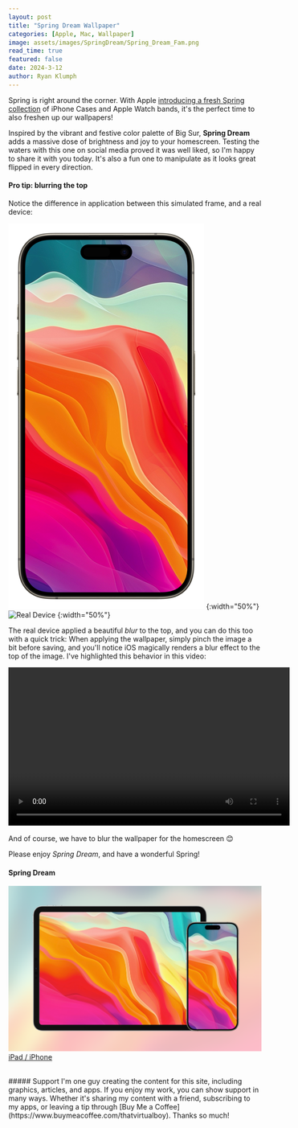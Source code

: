 ```yaml
---
layout: post
title: "Spring Dream Wallpaper"
categories: [Apple, Mac, Wallpaper]
image: assets/images/SpringDream/Spring_Dream_Fam.png
read_time: true
featured: false
date: 2024-3-12
author: Ryan Klumph
---
```


Spring is right around the corner. With Apple [introducing a fresh Spring collection](https://9to5mac.com/2024/03/04/here-are-the-new-iphone-case-and-apple-watch-band-colors-for-spring/) of iPhone Cases and Apple Watch bands, it's the perfect time to also freshen up our wallpapers!

Inspired by the vibrant and festive color palette of Big Sur, **Spring Dream** adds a massive dose of brightness and joy to your homescreen. Testing the waters with this one on social media proved it was well liked, so I'm happy to share it with you today. It's also a fun one to manipulate as it looks great flipped in every direction. 

#### Pro tip: blurring the top
Notice the difference in application between this simulated frame, and a real device:

![Simulator](/assets/images/SpringDream/sim.png) {:width="50%"}  
![Real Device](/assets/images/SpringDream/real.png) {:width="50%"}  

The real device applied a beautiful *blur* to the top, and you can do this too with a quick trick: When applying the wallpaper, simply pinch the image a bit before saving, and you'll notice iOS magically renders a blur effect to the top of the image. I've highlighted this behavior in this video:

<video width="560" height="315" controls>
  <source src="/assets/images/SpringDream/spring_wallpaper.mp4" type="video/mp4">
  Your browser does not support the video tag.
</video>

And of course, we have to blur the wallpaper for the homescreen 😊

Please enjoy *Spring Dream*, and have a wonderful Spring!

#### Spring Dream
![Spring Dream](/assets/images/SpringDream/Spring_Dream_Fam.png)  
[iPad / iPhone](/assets/images/SpringDream/Spring_Dream.png)

<br>
##### Support
I'm one guy creating the content for this site, including graphics, articles, and apps. If you enjoy my work, you can show support in many ways. Whether it's sharing my content with a friend, subscribing to my apps, or leaving a tip through [Buy Me a Coffee](https://www.buymeacoffee.com/thatvirtualboy). Thanks so much!